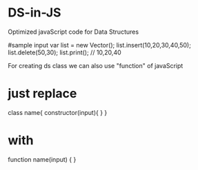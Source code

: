 # DS-in-JS
Optimized javaScript code for Data Structures  

#sample input
var list = new Vector();
list.insert(10,20,30,40,50);
list.delete(50,30);
list.print();  // 10,20,40

For creating ds class we can also use "function" of javaScript
# just replace 
class name{
  constructor(input){
  }
}

# with
function name(input) {
}

